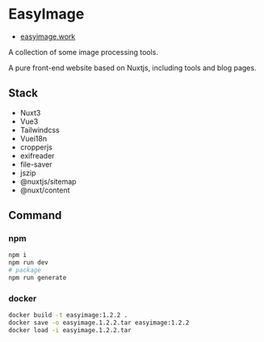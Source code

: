 # EasyImage

- [easyimage.work](https://easyimage.work)

A collection of some image processing tools.

A pure front-end website based on Nuxtjs, including tools and blog pages.

## Stack

- Nuxt3
- Vue3
- Tailwindcss
- Vuei18n
- cropperjs
- exifreader
- file-saver
- jszip
- @nuxtjs/sitemap
- @nuxt/content

## Command

### npm

```sh
npm i
npm run dev
# package
npm run generate
```

### docker

```sh
docker build -t easyimage:1.2.2 .
docker save -o easyimage.1.2.2.tar easyimage:1.2.2
docker load -i easyimage.1.2.2.tar
```
